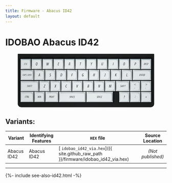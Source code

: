 ```yaml
---
title: Firmware - Abacus ID42
layout: default
---
```


# IDOBAO Abacus ID42

<img src="../assets/img/idobao-id42.png" height="170" style="display:block;margin-left:auto;margin-right:auto;">

## Variants:

| Variant     | Identifying Features | `HEX` file | Source Location |
|-------------|----------------------|------------|:---------------:|
| Abacus ID42 | Abacus ID42          | [<i class="fas fa-microchip"></i> `idobao_id42_via.hex`]({{ site.github_raw_path }}/firmware/idobao_id42_via.hex) | *(Not published)* |

---

{%- include see-also-id42.html -%}
